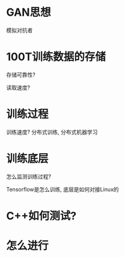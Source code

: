 # GAN思想

模拟对抗者


# 100T训练数据的存储

存储可靠性?

读取速度?


# 训练过程

训练速度?
分布式训练, 分布式机器学习


# 训练底层

怎么监测训练过程?

Tensorflow是怎么训练, 底层是如何对接Linux的



# C++如何测试?




# 怎么进行






